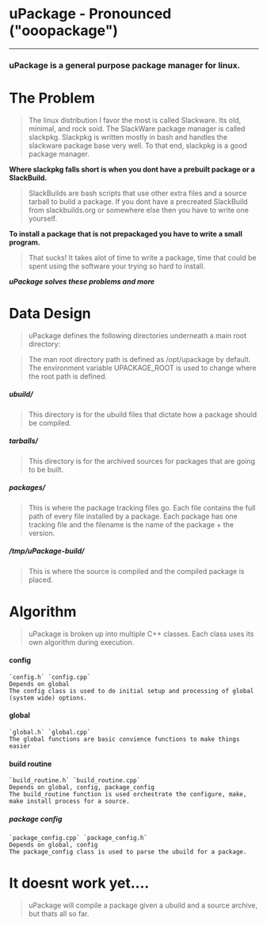 # uPackage - Pronounced ("ooopackage")
---------

### uPackage is a general purpose package manager for linux.  

# The Problem

>   The linux distribution I favor the most is called Slackware.  Its old, minimal,
and rock soid.  The SlackWare package manager is called slackpkg.  Slackpkg
is written mostly in bash and handles the slackware package base very well.  To that
end, slackpkg is a good package manager.  

__**Where slackpkg falls short is when you dont have a prebuilt package or a SlackBuild.**__

>   SlackBuilds are bash scripts that use other extra files and a source tarball to build a
package.  If you dont have a precreated SlackBuild from slackbuilds.org or somewhere else
then you have to write one yourself.  

__**To install a package that is not prepackaged you have to write a small program.**__

>   That sucks!  It takes alot of time to write a package, time that could be spent using
the software your trying so hard to install.  

__*uPackage solves these problems and more*__
# Data Design

>   uPackage defines the following directories underneath a main root directory:

>   The man root directory path is defined as /opt/upackage by default.  The
environment variable UPACKAGE_ROOT is used to change where the root path is defined.

##### ubuild/

>   This directory is for the ubuild files that dictate how a package should
be compiled.  

##### tarballs/

>   This directory is for the archived sources for packages that are going to
be built.  

##### packages/

>   This is where the package tracking files go.  Each file contains the full
path of every file installed by a package.  Each package has one tracking file
and the filename is the name of the package + the version.

##### /tmp/uPackage-build/

>   This is where the source is compiled and the compiled package is placed.  

# Algorithm
>   uPackage is broken up into multiple C++ classes.  Each class uses its own
algorithm during execution.  

#### config

    `config.h` `config.cpp`
    Depends on global
    The config class is used to do initial setup and processing of global (system wide) options.  
#### global

    `global.h` `global.cpp`
    The global functions are basic convience functions to make things easier
#### build routine

    `build_routine.h` `build_routine.cpp`
    Depends on global, config, package_config
    The build_routine function is used orchestrate the configure, make, make install process for a source.  
##### package config

    `package_config.cpp` `package_config.h` 
    Depends on global, config 
    The package_config class is used to parse the ubuild for a package.  

# It doesnt work yet....

>   uPackage will compile a package given a ubuild and a source archive, but thats all so far.  
